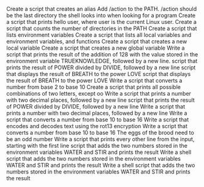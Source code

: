 Create a script that creates an alias
Add /action to the PATH. /action should be the last directory the shell looks into when looking for a program
Create a script that prints hello user, where user is the current Linux user.
Create a script that counts the number of directories in the PATH
Create a script that lists environment variables
Create a script that lists all local variables and environment variables, and functions
Create a script that creates a new local variable
Create a script that creates a new global variable
Write a script that prints the result of the addition of 128 with the value stored in the environment variable TRUEKNOWLEDGE, followed by a new line.
script that prints the result of POWER divided by DIVIDE, followed by a new line
script that displays the result of BREATH to the power LOVE
script that displays the result of BREATH to the power LOVE
Write a script that converts a number from base 2 to base 10
Create a script that prints all possible combinations of two letters, except oo
Write a script that prints a number with two decimal places, followed by a new line
script that prints the result of POWER divided by DIVIDE, followed by a new line
Write a script that prints a number with two decimal places, followed by a new line
Write a script that converts a number from base 10 to base 16
Write a script that encodes and decodes text using the rot13 encryption
Write a script that converts a number from base 10 to base 16
The eggs of the brood need to be an odd number
Write a script that prints every other line from the input, starting with the first line
script that adds the two numbers stored in the environment variables WATER and STIR and prints the result
Write a shell script that adds the two numbers stored in the environment variables WATER and STIR and prints the result
Write a shell script that adds the two numbers stored in the environment variables WATER and STIR and prints the result
